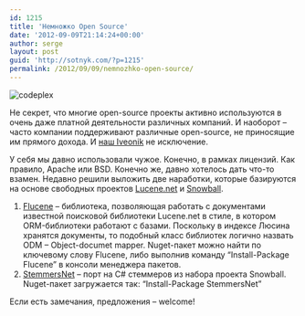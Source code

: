 ```yaml
---
id: 1215
title: 'Немножко Open Source'
date: '2012-09-09T21:14:24+00:00'
author: serge
layout: post
guid: 'http://sotnyk.com/?p=1215'
permalink: /2012/09/09/nemnozhko-open-source/
---
```


![](https://sotnyk.github.io/wp-content/uploads/2012/09/codeplex-300x133.jpg "codeplex")

Не секрет, что многие open-source проекты активно используются в очень даже платной деятельности различных компаний. И наоборот – часто компании поддерживают различные open-source, не приносящие им прямого дохода. И [наш Iveonik](http://www.iveonik.com) не исключение.

У себя мы давно использовали чужое. Конечно, в рамках лицензий. Как правило, Apache или BSD. Конечно же, давно хотелось дать что-то взамен. Недавно решили выложить две наработки, которые базируются на основе свободных проектов [Lucene.net](http://incubator.apache.org/lucene.net/) и [Snowball](http://snowball.tartarus.org/).

1. [Flucene](http://flucene.codeplex.com/) – библиотека, позволяющая работать с документами известной поисковой библиотеки Lucene.net в стиле, в котором ORM-библиотеки работают с базами. Поскольку в индексе Люсина хранятся документы, то подобный класс библиотек логично назвать ODM – Object-documet mapper. Nuget-пакет можно найти по ключевому слову Flucene, либо выполнив команду “Install-Package Flucene” в консоли менеджера пакетов.
2. [StemmersNet](http://stemmersnet.codeplex.com/) – порт на C# стеммеров из набора проекта Snowball. Nuget-пакет загружается так: “Install-Package StemmersNet”

Если есть замечания, предложения – welcome!